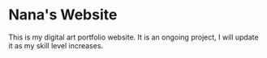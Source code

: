 # Nana's Website

This is my digital art portfolio website. It is an ongoing project, I will update it as my skill level increases.
